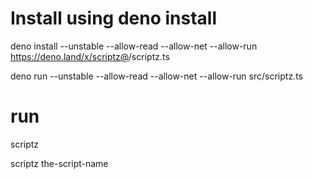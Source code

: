 # Install using deno install

deno install --unstable --allow-read --allow-net --allow-run
https://deno.land/x/scriptz@<version>/scriptz.ts

deno run --unstable --allow-read --allow-net --allow-run src/scriptz.ts

# run

scriptz

scriptz the-script-name
